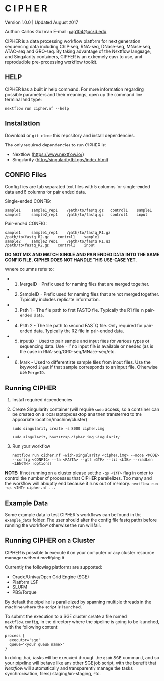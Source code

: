 # C I P H E R
Version 1.0.0 | Updated August 2017

Author: Carlos Guzman
E-mail: cag104@ucsd.edu

CIPHER is a data processing workflow platform for next generation sequencing data including ChIP-seq, RNA-seq, DNase-seq, MNase-seq, ATAC-seq and GRO-seq. By taking advantage of the Nextflow language, and Singularity containers, CIPHER is an extremely easy to use, and reproducible pre-processing workflow toolkit.

## HELP

CIPHER has a built in help command. For more information regarding possible parameters and their meanings, open up the command line terminal and type:

```
nextflow run cipher.nf --help
```

## Installation

Download or `git clone` this repository and install dependencies.

The only required dependencies to run CIPHER is:

  + Nextflow (https://www.nextflow.io/)
  + Singularity (http://singularity.lbl.gov/index.html)

## CONFIG Files

Config files are tab separated text files with 5 columns for single-ended data and 6 columns for pair ended data.

Single-ended CONFIG:

```
sample1		sample1_rep1	/path/to/fastq.gz 	control1	sample1
sample2		sample2_rep1	/path/to/fastq.gz 	control1	input
```

Pair-ended CONFIG:

```
sample1		sample1_rep1	/path/to/fastq_R1.gz 	/path/to/fastq_R2.gz	control1	sample1
sample2		sample2_rep1	/path/to/fastq_R1.gz  	/path/to/fastq_R2.gz	control1	input
```

**DO NOT MIX AND MATCH SINGLE AND PAIR ENDED DATA INTO THE SAME CONFIG FILE. CIPHER DOES NOT HANDLE THIS USE-CASE YET.**

Where columns refer to:

* 1. MergeID - Prefix used for naming files that are merged together.
* 2. SampleID - Prefix used for naming files that are not merged together. Typically includes replicate information.
* 3. Path 1 - The file path to first FASTQ file. Typically the R1 file in pair-ended data.
* 4. Path 2 - The file path to second FASTQ file. Only required for pair-ended data. Typically the R2 file in pair-ended data.
* 5. InputID - Used to pair sample and input files for various types of sequencing data. Use `-` if no input file is available or needed (as is the case in RNA-seq/GRO-seq/MNase-seq/etc.
* 6. Mark - Used to differentiate sample files from input files. Use the keyword `input` if that sample corresponds to an input file. Otherwise use `MergeID`.

## Running CIPHER

1) Install required dependencies

2) Create Singularity container (will require `sudo` access, so a container can be created on a local laptop/desktop and then transferred to the appopriate location/machine/cluster)

	```
	sudo singularity create -s 8000 cipher.img
	```

	```
	sudo singularity bootstrap cipher.img Singularity
	```

3) Run your workflow

	```
	nextflow run cipher.nf -with-singularity <cipher.img> --mode <MODE> --config <CONFIG> --fa <FASTA> --gtf <GTF> --lib <LIB> --readLen <LENGTH> [options]
	```

**NOTE:** If not running on a cluster please set the `-qs <INT>` flag in order to control the number of processes that CIPHER parallelizes. Too many and the workflow will abruptly end because it runs out of memory. `nextflow run -qs <INT> cipher.nf ...`

## Example Data

Some example data to test CIPHER's workflows can be found in the `example_data` folder. The user should alter the config file fastq paths before running the workflow otherwise the run will fail.

## Running CIPHER on a Cluster

CIPHER is possible to execute it on your computer or any cluster resource
manager without modifying it.

Currently the following platforms are supported:

  + Oracle/Univa/Open Grid Engine (SGE)
  + Platform LSF
  + SLURM
  + PBS/Torque


By default the pipeline is parallelized by spanning multiple threads in the machine where the script is launched.

To submit the execution to a SGE cluster create a file named `nextflow.config`, in the directory
where the pipeline is going to be launched, with the following content:

    process {
      executor='sge'
      queue='<your queue name>'
    }

In doing that, tasks will be executed through the `qsub` SGE command, and so your pipeline will behave like any
other SGE job script, with the benefit that *Nextflow* will automatically and transparently manage the tasks
synchronisation, file(s) staging/un-staging, etc.
